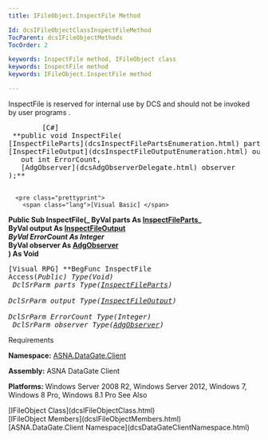 ```yaml
---
title: IFileObject.InspectFile Method

Id: dcsIFileObjectClassInspectFileMethod
TocParent: dcsIFileObjectMethods
TocOrder: 2

keywords: InspectFile method, IFileObject class
keywords: InspectFile method
keywords: IFileObject.InspectFile method

---
```


InspectFile is reserved for internal use by DCS and should not be invoked by user programs .
<pre class="prettyprint">
        <span class="lang">[C#]</span>
 **public void InspectFile(<br />[InspectFileParts](dcsInspectFilePartsEnumeration.html) parts,<br />[InspectFileOutput](dcsInspectFileOutputEnumeration.html) output, <br />   out int ErrorCount,
   [AdgObserver](dcsAdgObserverDelegate.html) observer
);** 
      </pre>
      <pre class="prettyprint">
        <span class="lang">[Visual Basic] </span>
 **Public Sub InspectFile(_
   ByVal parts As [InspectFileParts](dcsInspectFilePartsEnumeration.html)_      
   ByVal output As [InspectFileOutput](dcsInspectFileOutputEnumeration.html)_<br />   ByVal ErrorCount As Integer_<br />   ByVal observer As [AdgObserver](dcsAdgObserverDelegate.html)<br /> ) As Void** 
      </pre>
      <pre class="prettyprint">
        <span class="lang">[Visual RPG]</span>
 **BegFunc InspectFile Access(*Public) Type(Void)<br />   DclSrParm parts Type([InspectFileParts](dcsInspectFilePartsEnumeration.html))<br />   DclSrParm output Type([InspectFileOutput](dcsInspectFileOutputEnumeration.html))<br />   DclSrParm ErrorCount Type(*Integer)<br />   DclSrParm observer Type([AdgObserver](dcsAdgObserverDelegate.html))** 
      </pre>

Requirements

<span> **Namespace:** [ASNA.DataGate.Client](dcsDataGateClientNamespace.html) </span> 

<span> **Assembly:** ASNA DataGate Client</span> 

<span><b class="le" style="FONT-WEIGHT: bold">Platforms: </b>Windows Server 2008 R2, Windows Server 2012, Windows 7, Windows 8 Pro, Windows 8.1 Pro</span> 
See Also

<dl />
      [IFileObject Class](dcsIFileObjectClass.html)
      <br />
      [IFileObject Members](dcsIFileObjectMembers.html)
      <br />
      [ASNA.DataGate.Client Namespace](dcsDataGateClientNamespace.html)

